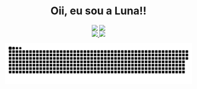 <div>
<h1 align="center">Oii, eu sou a Luna!!
</div>

<div align="center">
     <img   height="150em" align="center" src="https://github-readme-stats.vercel.app/api?username=lunaraissa&show_icons=true&theme=vue-dracula&count_private=true)"/>
     <img   height="150em" align="center" src="https://github-readme-stats.vercel.app/api/top-langs/?username=lunaraissa&layout=compact&langs_count=168&theme=vue-dark"/>
</div>


<div align="center">
<a href="https://www.instagram.com/lunaraissamb" target="_blank"><img src="https://img.shields.io/badge/Instagram-E4405F?style=for-the-badge&logo=instagram&logoColor=white" </a>
<a hre="https://github.com/lunaraissa" target="_blank"><img src="https://img.shields.io/badge/GitHub-100000?style=for-the-badge&logo=github&logoColor=white" </a>
</div>


 ![](https://raw.githubusercontent.com/CompetitiveLin/Snake-in-Contribution-Grid/output/github-contribution-grid-snake.svg)
